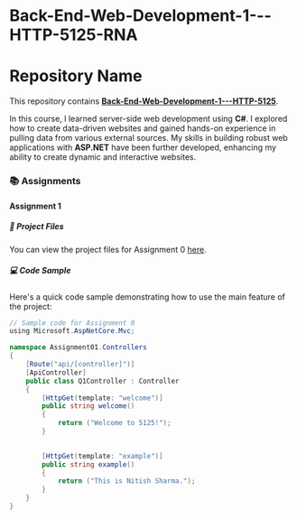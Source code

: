 # Back-End-Web-Development-1---HTTP-5125-RNA

# Repository Name

This repository contains [**Back-End-Web-Development-1---HTTP-5125**](https://github.com/Nitish-542/http-5125).

In this course, I learned server-side web development using **C#**. I explored how to create data-driven websites and gained hands-on experience in pulling data from various external sources. My skills in building robust web applications with **ASP.NET** have been further developed, enhancing my ability to create dynamic and interactive websites.

### 📚 Assignments

#### Assignment 1

##### 🔗 Project Files
You can view the project files for Assignment 0 [here](https://github.com/Nitish-542/http-5125/tree/main/Assignment01).

##### 💻 Code Sample
Here's a quick code sample demonstrating how to use the main feature of the project:
```csharp
// Sample code for Assignment 0
﻿using Microsoft.AspNetCore.Mvc;

namespace Assignment01.Controllers
{
    [Route("api/[controller]")]
    [ApiController]
    public class Q1Controller : Controller
    {
        [HttpGet(template: "welcome")]
        public string welcome()
        {
            return ("Welcome to 5125!");
        }

       
        [HttpGet(template: "example")]
        public string example()
        {
            return ("This is Nitish Sharma.");
        }
    }
}


